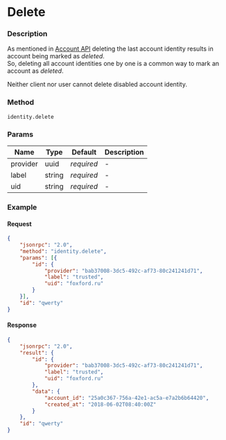 # Delete

### Description

As mentioned in [Account API](api.account.html#description) deleting the last account identity results in account being marked as _deleted_.  
So, deleting all account identities one by one is a common way to mark an account as _deleted_.

Neither client nor user cannot delete disabled account identity.

### Method

```
identity.delete
```

### Params

Name      | Type   | Default    | Description
--------- | ------ | ---------- | ------------------
provider  | uuid   | _required_ | -
label     | string | _required_ | -
uid       | string | _required_ | -

### Example

#### Request

```json
{
    "jsonrpc": "2.0",
    "method": "identity.delete",
    "params": [{
        "id": {
            "provider": "bab37008-3dc5-492c-af73-80c241241d71",
            "label": "trusted",
            "uid": "foxford.ru"
        }
    }],
    "id": "qwerty"
}
```

#### Response

```json
{
    "jsonrpc": "2.0",
    "result": {
        "id": {
            "provider": "bab37008-3dc5-492c-af73-80c241241d71",
            "label": "trusted",
            "uid": "foxford.ru"
        },
        "data": {
            "account_id": "25a0c367-756a-42e1-ac5a-e7a2b6b64420",
            "created_at": "2018-06-02T08:40:00Z"
        }
    },
    "id": "qwerty"
}
```
